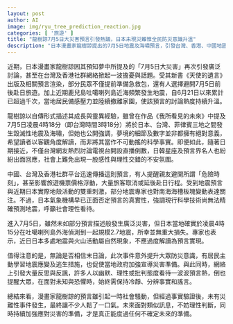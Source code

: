 ```yaml
---
layout: post
author: AI
image: img/ryu_tree_prediction_reaction.jpg
categories: [ '旅遊' ]
title: "龍樹諒7月5日大災害預言引發熱議，日本未現災難惟全民防災意識升溫"
description: "日本漫畫家龍樹諒提出的7月5日地震及海嘯預言，引發台灣、香港、中國地區網友熱烈討論，甚至影響旅遊規劃與社會氛圍。雖然當天僅偵測到輕微地震，並無大規模災害發生，但本次事件提升民眾防災意識，也讓社會反思預言現象對情緒與行為的影響，強調冷靜理性、科學面對未知才是最有力的準備方式。"
---
```

近期，日本漫畫家龍樹諒因其預知夢中所提及的「7月5日大災害」再次引發廣泛討論，甚至在台灣及香港社群網絡掀起一波擔憂與話題。受其新書《天使的遺言》出版及相關預言渲染，部分民眾不僅提前準備急救包，還有人選擇避開7月5日前後赴日旅遊。加上近期鹿兒島吐噶喇列島近海頻繁發生地震，自6月21日以來累計已超過千次，當地居民備感壓力並陸續撤離家園，使該預言的討論熱度持續升溫。

龍樹諒以自傳形式描述其成長與靈異經驗，雖曾在作品《我所看見的未來》中提及7月5日凌晨4時18分（即台灣時間3時18分）將於日本、台灣、菲律賓三地之間發生毀滅性地震及海嘯，但她也公開強調，夢境的細節及數字並非都擁有絕對意義，希望讀者以客觀角度解讀，而非將其當作不可動搖的科學事實。即便如此，隨著日期接近，不僅台灣網友熱烈討論電視台開設直播倒數，日韓星座及預言界名人也紛紛出面回應，社會上難免出現一股感性與理性交錯的不安氛圍。

中國、台灣及香港社群平台迅速傳播這則預言，有人提醒親友避開所謂「危險時刻」，甚至影響旅遊機票價格浮動，大量旅客取消或延後赴日行程。受到地震預言與近期日本實際地殼活動的雙重刺激，部分地震專家也對南海海槽板塊變動表達關注。不過，日本氣象機構早已正面否定預言的真實性，強調現行科學技術尚無法精確預測地震，呼籲社會理性看待。

進入7月5日，雖然未如部分預言描述般發生廣泛災害，但日本當地確實於凌晨4時15分在吐噶喇列島外海偵測到一起規模2.7地震，所幸並無重大損失。專家也表示，近日日本多處地震與火山活動屬自然現象，不應過度解讀為預言實現。

值得注意的是，無論是否相信末日論，此次事件意外提升大眾防災意識，有居民主動學習地震應變及逃生措施，也促使當地政府加強宣導災害準備。與此同時，網絡上引發大量反思與反諷，許多人以幽默、理性或批判態度看待一波波預言熱，倒也提醒大眾，在面對未知與恐懼時，始終需保持冷靜、分辨事實和謠言。

總結來看，漫畫家龍樹諒的預言雖引起一時社會騷動，但經過事實驗證後，未有災難性事件發生，最終讓不少人鬆了一口氣。未來面對類似訊息，不妨理性判斷，同時持續加強應對災害的準備，才是真正能度過任何不確定未來的準備。